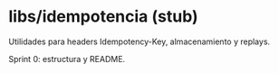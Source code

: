 # libs/idempotencia (stub)

Utilidades para headers Idempotency-Key, almacenamiento y replays.

Sprint 0: estructura y README.
